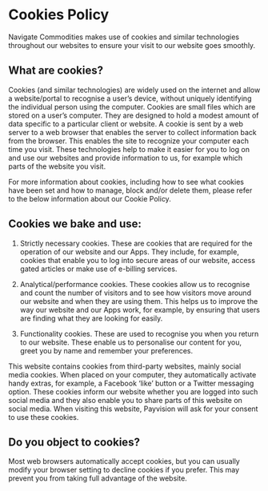 # Cookies Policy

Navigate Commodities makes use of cookies and similar technologies throughout our websites to ensure your visit to our website goes smoothly.

## What are cookies?
Cookies (and similar technologies) are widely used on the internet and allow a website/portal to recognise a user’s device, without uniquely identifying the individual person using the computer. Cookies are small files which are stored on a user’s computer. They are designed to hold a modest amount of data specific to a particular client or website. A cookie is sent by a web server to a web browser that enables the server to collect information back from the browser. This enables the site to recognize your computer each time you visit. These technologies help to make it easier for you to log on and use our websites and provide information to us, for example which parts of the website you visit.

For more information about cookies, including how to see what cookies have been set and how to manage, block and/or delete them, please refer to the below information about our Cookie Policy.

## Cookies we bake and use:

1. Strictly necessary cookies.
    These are cookies that are required for the operation of our website and our Apps. They include, for example, cookies that enable you to log into secure areas of our website, access gated articles or make use of e-billing services.

2. Analytical/performance cookies.
    These cookies allow us to recognise and count the number of visitors and to see how visitors move around our website and when they are using them. This helps us to improve the way our website and our Apps work, for example, by ensuring that users are finding what they are looking for easily.

3. Functionality cookies.
    These are used to recognise you when you return to our website. These enable us to personalise our content for you, greet you by name and remember your preferences.

This website contains cookies from third-party websites, mainly social media cookies. When placed on your computer, they automatically activate handy extras, for example, a Facebook ‘like’ button or a Twitter messaging option. These cookies inform our website whether you are logged into such social media and they also enable you to share parts of this website on social media. When visiting this website, Payvision will ask for your consent to use these cookies.

## Do you object to cookies?
Most web browsers automatically accept cookies, but you can usually modify your browser setting to decline cookies if you prefer. This may prevent you from taking full advantage of the website.
